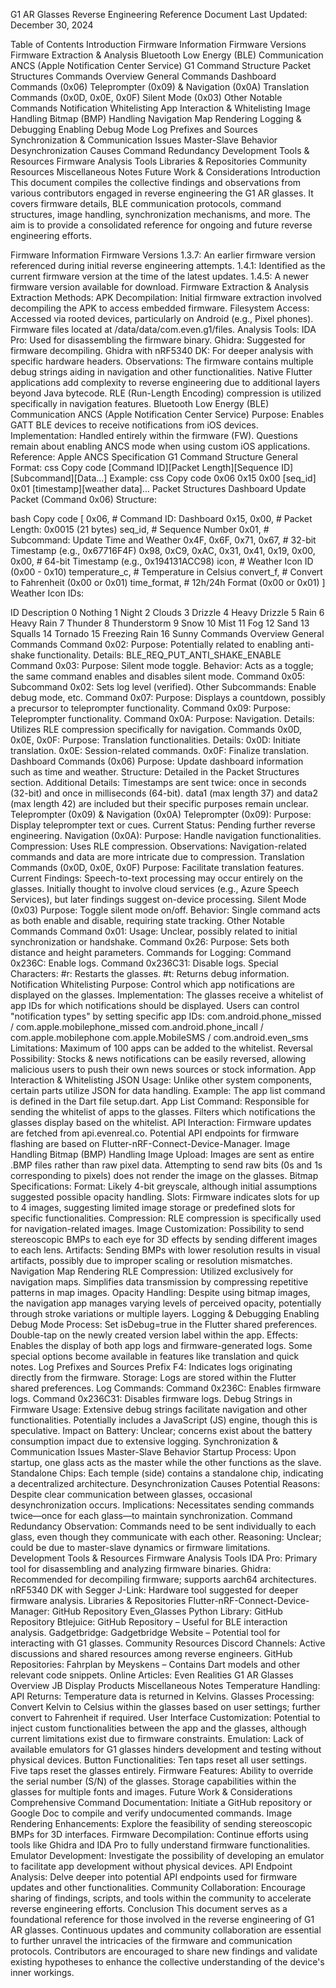 G1 AR Glasses Reverse Engineering Reference Document
Last Updated: December 30, 2024

Table of Contents
Introduction
Firmware Information
Firmware Versions
Firmware Extraction & Analysis
Bluetooth Low Energy (BLE) Communication
ANCS (Apple Notification Center Service)
G1 Command Structure
Packet Structures
Commands Overview
General Commands
Dashboard Commands (0x06)
Teleprompter (0x09) & Navigation (0x0A)
Translation Commands (0x0D, 0x0E, 0x0F)
Silent Mode (0x03)
Other Notable Commands
Notification Whitelisting
App Interaction & Whitelisting
Image Handling
Bitmap (BMP) Handling
Navigation Map Rendering
Logging & Debugging
Enabling Debug Mode
Log Prefixes and Sources
Synchronization & Communication Issues
Master-Slave Behavior
Desynchronization Causes
Command Redundancy
Development Tools & Resources
Firmware Analysis Tools
Libraries & Repositories
Community Resources
Miscellaneous Notes
Future Work & Considerations
Introduction
This document compiles the collective findings and observations from various contributors engaged in reverse engineering the G1 AR glasses. It covers firmware details, BLE communication protocols, command structures, image handling, synchronization mechanisms, and more. The aim is to provide a consolidated reference for ongoing and future reverse engineering efforts.

Firmware Information
Firmware Versions
1.3.7: An earlier firmware version referenced during initial reverse engineering attempts.
1.4.1: Identified as the current firmware version at the time of the latest updates.
1.4.5: A newer firmware version available for download.
Firmware Extraction & Analysis
Extraction Methods:
APK Decompilation: Initial firmware extraction involved decompiling the APK to access embedded firmware.
Filesystem Access: Accessed via rooted devices, particularly on Android (e.g., Pixel phones). Firmware files located at /data/data/com.even.g1/files.
Analysis Tools:
IDA Pro: Used for disassembling the firmware binary.
Ghidra: Suggested for firmware decompiling.
Ghidra with nRF5340 DK: For deeper analysis with specific hardware headers.
Observations:
The firmware contains multiple debug strings aiding in navigation and other functionalities.
Native Flutter applications add complexity to reverse engineering due to additional layers beyond Java bytecode.
RLE (Run-Length Encoding) compression is utilized specifically in navigation features.
Bluetooth Low Energy (BLE) Communication
ANCS (Apple Notification Center Service)
Purpose: Enables GATT BLE devices to receive notifications from iOS devices.
Implementation:
Handled entirely within the firmware (FW).
Questions remain about enabling ANCS mode when using custom iOS applications.
Reference: Apple ANCS Specification
G1 Command Structure
General Format:
css
Copy code
[Command ID][Packet Length][Sequence ID][Subcommand][Data...]
Example:
css
Copy code
0x06 0x15 0x00 [seq_id] 0x01 [timestamp][weather data]...
Packet Structures
Dashboard Update Packet (Command 0x06)
Structure:

bash
Copy code
[
    0x06,                # Command ID: Dashboard
    0x15, 0x00,          # Packet Length: 0x0015 (21 bytes)
    seq_id,              # Sequence Number
    0x01,                # Subcommand: Update Time and Weather
    0x4F, 0x6F, 0x71, 0x67,  # 32-bit Timestamp (e.g., 0x67716F4F)
    0x98, 0xC9, 0xAC, 0x31, 0x41, 0x19, 0x00, 0x00,  # 64-bit Timestamp (e.g., 0x194131ACC98)
    icon,                # Weather Icon ID (0x00 - 0x10)
    temperature_c,       # Temperature in Celsius
    convert_f,           # Convert to Fahrenheit (0x00 or 0x01)
    time_format,         # 12h/24h Format (0x00 or 0x01)
]
Weather Icon IDs:

ID	Description
0	Nothing
1	Night
2	Clouds
3	Drizzle
4	Heavy Drizzle
5	Rain
6	Heavy Rain
7	Thunder
8	Thunderstorm
9	Snow
10	Mist
11	Fog
12	Sand
13	Squalls
14	Tornado
15	Freezing Rain
16	Sunny
Commands Overview
General Commands
Command 0x02:
Purpose: Potentially related to enabling anti-shake functionality.
Details: BLE_REQ_PUT_ANTI_SHAKE_ENABLE
Command 0x03:
Purpose: Silent mode toggle.
Behavior: Acts as a toggle; the same command enables and disables silent mode.
Command 0x05:
Subcommand 0x02: Sets log level (verified).
Other Subcommands: Enable debug mode, etc.
Command 0x07:
Purpose: Displays a countdown, possibly a precursor to teleprompter functionality.
Command 0x09:
Purpose: Teleprompter functionality.
Command 0x0A:
Purpose: Navigation.
Details: Utilizes RLE compression specifically for navigation.
Commands 0x0D, 0x0E, 0x0F:
Purpose: Translation functionalities.
Details:
0x0D: Initiate translation.
0x0E: Session-related commands.
0x0F: Finalize translation.
Dashboard Commands (0x06)
Purpose: Update dashboard information such as time and weather.
Structure: Detailed in the Packet Structures section.
Additional Details:
Timestamps are sent twice: once in seconds (32-bit) and once in milliseconds (64-bit).
data1 (max length 37) and data2 (max length 42) are included but their specific purposes remain unclear.
Teleprompter (0x09) & Navigation (0x0A)
Teleprompter (0x09):
Purpose: Display teleprompter text or cues.
Current Status: Pending further reverse engineering.
Navigation (0x0A):
Purpose: Handle navigation functionalities.
Compression: Uses RLE compression.
Observations: Navigation-related commands and data are more intricate due to compression.
Translation Commands (0x0D, 0x0E, 0x0F)
Purpose: Facilitate translation features.
Current Findings:
Speech-to-text processing may occur entirely on the glasses.
Initially thought to involve cloud services (e.g., Azure Speech Services), but later findings suggest on-device processing.
Silent Mode (0x03)
Purpose: Toggle silent mode on/off.
Behavior: Single command acts as both enable and disable, requiring state tracking.
Other Notable Commands
Command 0x01:
Usage: Unclear, possibly related to initial synchronization or handshake.
Command 0x26:
Purpose: Sets both distance and height parameters.
Commands for Logging:
Command 0x236C: Enable logs.
Command 0x236C31: Disable logs.
Special Characters:
#r: Restarts the glasses.
#t: Returns debug information.
Notification Whitelisting
Purpose: Control which app notifications are displayed on the glasses.
Implementation:
The glasses receive a whitelist of app IDs for which notifications should be displayed.
Users can control "notification types" by setting specific app IDs:
com.android.phone_missed / com.apple.mobilephone_missed
com.android.phone_incall / com.apple.mobilephone
com.apple.MobileSMS / com.android.even_sms
Limitations:
Maximum of 100 apps can be added to the whitelist.
Reversal Possibility:
Stocks & news notifications can be easily reversed, allowing malicious users to push their own news sources or stock information.
App Interaction & Whitelisting
JSON Usage:
Unlike other system components, certain parts utilize JSON for data handling.
Example: The app list command is defined in the Dart file setup.dart.
App List Command:
Responsible for sending the whitelist of apps to the glasses.
Filters which notifications the glasses display based on the whitelist.
API Interaction:
Firmware updates are fetched from api.evenreal.co.
Potential API endpoints for firmware flashing are based on Flutter-nRF-Connect-Device-Manager.
Image Handling
Bitmap (BMP) Handling
Image Upload:
Images are sent as entire .BMP files rather than raw pixel data.
Attempting to send raw bits (0s and 1s corresponding to pixels) does not render the image on the glasses.
Bitmap Specifications:
Format: Likely 4-bit greyscale, although initial assumptions suggested possible opacity handling.
Slots: Firmware indicates slots for up to 4 images, suggesting limited image storage or predefined slots for specific functionalities.
Compression: RLE compression is specifically used for navigation-related images.
Image Customization:
Possibility to send stereoscopic BMPs to each eye for 3D effects by sending different images to each lens.
Artifacts:
Sending BMPs with lower resolution results in visual artifacts, possibly due to improper scaling or resolution mismatches.
Navigation Map Rendering
RLE Compression:
Utilized exclusively for navigation maps.
Simplifies data transmission by compressing repetitive patterns in map images.
Opacity Handling:
Despite using bitmap images, the navigation app manages varying levels of perceived opacity, potentially through stroke variations or multiple layers.
Logging & Debugging
Enabling Debug Mode
Process:
Set isDebug=true in the Flutter shared preferences.
Double-tap on the newly created version label within the app.
Effects:
Enables the display of both app logs and firmware-generated logs.
Some special options become available in features like translation and quick notes.
Log Prefixes and Sources
Prefix F4:
Indicates logs originating directly from the firmware.
Storage:
Logs are stored within the Flutter shared preferences.
Log Commands:
Command 0x236C: Enables firmware logs.
Command 0x236C31: Disables firmware logs.
Debug Strings in Firmware
Usage:
Extensive debug strings facilitate navigation and other functionalities.
Potentially includes a JavaScript (JS) engine, though this is speculative.
Impact on Battery:
Unclear; concerns exist about the battery consumption impact due to extensive logging.
Synchronization & Communication Issues
Master-Slave Behavior
Startup Process:
Upon startup, one glass acts as the master while the other functions as the slave.
Standalone Chips:
Each temple (side) contains a standalone chip, indicating a decentralized architecture.
Desynchronization Causes
Potential Reasons:
Despite clear communication between glasses, occasional desynchronization occurs.
Implications:
Necessitates sending commands twice—once for each glass—to maintain synchronization.
Command Redundancy
Observation:
Commands need to be sent individually to each glass, even though they communicate with each other.
Reasoning:
Unclear; could be due to master-slave dynamics or firmware limitations.
Development Tools & Resources
Firmware Analysis Tools
IDA Pro: Primary tool for disassembling and analyzing firmware binaries.
Ghidra: Recommended for decompiling firmware; supports aarch64 architectures.
nRF5340 DK with Segger J-Link: Hardware tool suggested for deeper firmware analysis.
Libraries & Repositories
Flutter-nRF-Connect-Device-Manager: GitHub Repository
Even_Glasses Python Library: GitHub Repository
Btlejuice: GitHub Repository – Useful for BLE interaction analysis.
Gadgetbridge: Gadgetbridge Website – Potential tool for interacting with G1 glasses.
Community Resources
Discord Channels: Active discussions and shared resources among reverse engineers.
GitHub Repositories:
Fahrplan by Meyskens – Contains Dart models and other relevant code snippets.
Online Articles:
Even Realities G1 AR Glasses Overview
JB Display Products
Miscellaneous Notes
Temperature Handling:
API Returns: Temperature data is returned in Kelvins.
Glasses Processing: Convert Kelvin to Celsius within the glasses based on user settings; further convert to Fahrenheit if required.
User Interface Customization:
Potential to inject custom functionalities between the app and the glasses, although current limitations exist due to firmware constraints.
Emulation:
Lack of available emulators for G1 glasses hinders development and testing without physical devices.
Button Functionalities:
Ten taps reset all user settings.
Five taps reset the glasses entirely.
Firmware Features:
Ability to override the serial number (S/N) of the glasses.
Storage capabilities within the glasses for multiple fonts and images.
Future Work & Considerations
Comprehensive Command Documentation:
Initiate a GitHub repository or Google Doc to compile and verify undocumented commands.
Image Rendering Enhancements:
Explore the feasibility of sending stereoscopic BMPs for 3D interfaces.
Firmware Decompilation:
Continue efforts using tools like Ghidra and IDA Pro to fully understand firmware functionalities.
Emulator Development:
Investigate the possibility of developing an emulator to facilitate app development without physical devices.
API Endpoint Analysis:
Delve deeper into potential API endpoints used for firmware updates and other functionalities.
Community Collaboration:
Encourage sharing of findings, scripts, and tools within the community to accelerate reverse engineering efforts.
Conclusion
This document serves as a foundational reference for those involved in the reverse engineering of G1 AR glasses. Continuous updates and community collaboration are essential to further unravel the intricacies of the firmware and communication protocols. Contributors are encouraged to share new findings and validate existing hypotheses to enhance the collective understanding of the device's inner workings.
